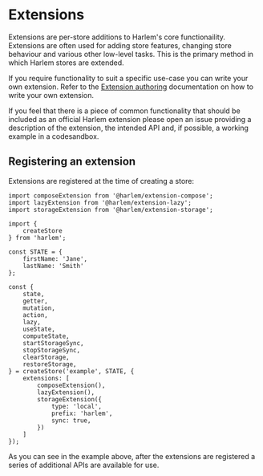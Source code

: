 # Extensions

Extensions are per-store additions to Harlem's core functionaility. Extensions are often used for adding store features, changing store behaviour and various other low-level tasks. This is the primary method in which Harlem stores are extended.

If you require functionality to suit a specific use-case you can write your own extension. Refer to the [Extension authoring](/extensions/advanced/authoring) documentation on how to write your own extension.

If you feel that there is a piece of common functionality that should be included as an official Harlem extension please open an issue providing a description of the extension, the intended API and, if possible, a working example in a codesandbox.


## Registering an extension

Extensions are registered at the time of creating a store:

```typescript{19-25,28-34}
import composeExtension from '@harlem/extension-compose';
import lazyExtension from '@harlem/extension-lazy';
import storageExtension from '@harlem/extension-storage';

import {
    createStore
} from 'harlem';

const STATE = {
    firstName: 'Jane',
    lastName: 'Smith'
};

const {
    state,
    getter,
    mutation,
    action,
    lazy,
    useState,
    computeState,
    startStorageSync,
    stopStorageSync,
    clearStorage,
    restoreStorage,
} = createStore('example', STATE, {
    extensions: [
        composeExtension(),
        lazyExtension(),
        storageExtension({
            type: 'local',
            prefix: 'harlem',
            sync: true,
        })
    ]
});
```
As you can see in the example above, after the extensions are registered a series of additional APIs are available for use.